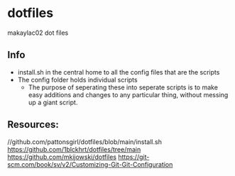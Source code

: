 # dotfiles
makaylac02 dot files

## Info
* install.sh in the central home to all the config files that are the scripts
* The config folder holds individual scripts
	*  The purpose of seperating these into seperate scripts is to make easy additions and changes to any particular thing, without messing up a giant script.

## Resources:
//github.com/pattonsgirl/dotfiles/blob/main/install.sh
https://github.com/1blckhrt/dotfiles/tree/main
https://github.com/mkijowski/dotfiles
https://git-scm.com/book/sv/v2/Customizing-Git-Git-Configuration

